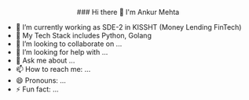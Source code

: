 <p align="center">
### Hi there 👋 I'm Ankur Mehta
 </p>

- 🔭 I’m currently working as SDE-2 in KISSHT (Money Lending FinTech)
- 🌱 My Tech Stack includes Python, Golang
- 👯 I’m looking to collaborate on ...
- 🤔 I’m looking for help with ...
- 💬 Ask me about ...
- 📫 How to reach me: ...
- 😄 Pronouns: ...
- ⚡ Fun fact: ...
